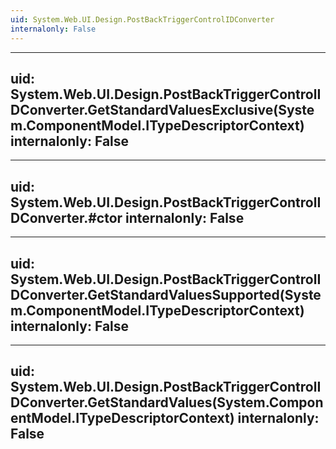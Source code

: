 ```yaml
---
uid: System.Web.UI.Design.PostBackTriggerControlIDConverter
internalonly: False
---
```


---
uid: System.Web.UI.Design.PostBackTriggerControlIDConverter.GetStandardValuesExclusive(System.ComponentModel.ITypeDescriptorContext)
internalonly: False
---

---
uid: System.Web.UI.Design.PostBackTriggerControlIDConverter.#ctor
internalonly: False
---

---
uid: System.Web.UI.Design.PostBackTriggerControlIDConverter.GetStandardValuesSupported(System.ComponentModel.ITypeDescriptorContext)
internalonly: False
---

---
uid: System.Web.UI.Design.PostBackTriggerControlIDConverter.GetStandardValues(System.ComponentModel.ITypeDescriptorContext)
internalonly: False
---
